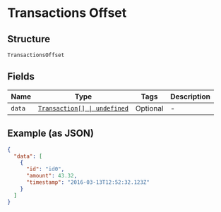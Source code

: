 
# Transactions Offset

## Structure

`TransactionsOffset`

## Fields

| Name | Type | Tags | Description |
|  --- | --- | --- | --- |
| `data` | [`Transaction[] \| undefined`](../../doc/models/transaction.md) | Optional | - |

## Example (as JSON)

```json
{
  "data": [
    {
      "id": "id0",
      "amount": 43.32,
      "timestamp": "2016-03-13T12:52:32.123Z"
    }
  ]
}
```

